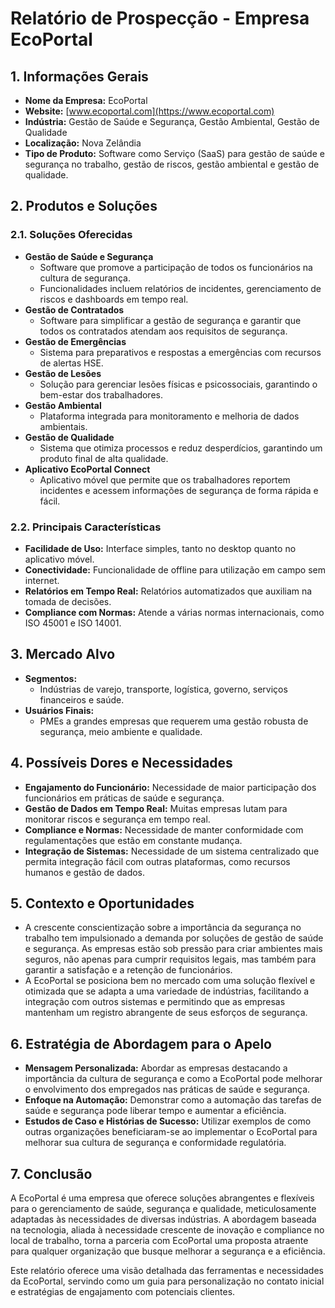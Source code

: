 # Relatório de Prospecção - Empresa EcoPortal

## 1. Informações Gerais
- **Nome da Empresa:** EcoPortal
- **Website:** [www.ecoportal.com](https://www.ecoportal.com)
- **Indústria:** Gestão de Saúde e Segurança, Gestão Ambiental, Gestão de Qualidade
- **Localização:** Nova Zelândia
- **Tipo de Produto:** Software como Serviço (SaaS) para gestão de saúde e segurança no trabalho, gestão de riscos, gestão ambiental e gestão de qualidade.

## 2. Produtos e Soluções
### 2.1. Soluções Oferecidas
- **Gestão de Saúde e Segurança**
  - Software que promove a participação de todos os funcionários na cultura de segurança.
  - Funcionalidades incluem relatórios de incidentes, gerenciamento de riscos e dashboards em tempo real.
- **Gestão de Contratados**
  - Software para simplificar a gestão de segurança e garantir que todos os contratados atendam aos requisitos de segurança.
- **Gestão de Emergências**
  - Sistema para preparativos e respostas a emergências com recursos de alertas HSE.
- **Gestão de Lesões**
  - Solução para gerenciar lesões físicas e psicossociais, garantindo o bem-estar dos trabalhadores.
- **Gestão Ambiental**
  - Plataforma integrada para monitoramento e melhoria de dados ambientais.
- **Gestão de Qualidade**
  - Sistema que otimiza processos e reduz desperdícios, garantindo um produto final de alta qualidade.
- **Aplicativo EcoPortal Connect**
  - Aplicativo móvel que permite que os trabalhadores reportem incidentes e acessem informações de segurança de forma rápida e fácil.

### 2.2. Principais Características
- **Facilidade de Uso:** Interface simples, tanto no desktop quanto no aplicativo móvel.
- **Conectividade:** Funcionalidade de offline para utilização em campo sem internet.
- **Relatórios em Tempo Real:** Relatórios automatizados que auxiliam na tomada de decisões.
- **Compliance com Normas:** Atende a várias normas internacionais, como ISO 45001 e ISO 14001.

## 3. Mercado Alvo
- **Segmentos:** 
  - Indústrias de varejo, transporte, logística, governo, serviços financeiros e saúde.
- **Usuários Finais:** 
  - PMEs a grandes empresas que requerem uma gestão robusta de segurança, meio ambiente e qualidade.

## 4. Possíveis Dores e Necessidades
- **Engajamento do Funcionário:** Necessidade de maior participação dos funcionários em práticas de saúde e segurança.
- **Gestão de Dados em Tempo Real:** Muitas empresas lutam para monitorar riscos e segurança em tempo real.
- **Compliance e Normas:** Necessidade de manter conformidade com regulamentações que estão em constante mudança.
- **Integração de Sistemas:** Necessidade de um sistema centralizado que permita integração fácil com outras plataformas, como recursos humanos e gestão de dados.

## 5. Contexto e Oportunidades
- A crescente conscientização sobre a importância da segurança no trabalho tem impulsionado a demanda por soluções de gestão de saúde e segurança. As empresas estão sob pressão para criar ambientes mais seguros, não apenas para cumprir requisitos legais, mas também para garantir a satisfação e a retenção de funcionários.
- A EcoPortal se posiciona bem no mercado com uma solução flexível e otimizada que se adapta a uma variedade de indústrias, facilitando a integração com outros sistemas e permitindo que as empresas mantenham um registro abrangente de seus esforços de segurança.

## 6. Estratégia de Abordagem para o Apelo
- **Mensagem Personalizada:** Abordar as empresas destacando a importância da cultura de segurança e como a EcoPortal pode melhorar o envolvimento dos empregados nas práticas de saúde e segurança.
- **Enfoque na Automação:** Demonstrar como a automação das tarefas de saúde e segurança pode liberar tempo e aumentar a eficiência.
- **Estudos de Caso e Histórias de Sucesso:** Utilizar exemplos de como outras organizações beneficiaram-se ao implementar o EcoPortal para melhorar sua cultura de segurança e conformidade regulatória.

## 7. Conclusão
A EcoPortal é uma empresa que oferece soluções abrangentes e flexíveis para o gerenciamento de saúde, segurança e qualidade, meticulosamente adaptadas às necessidades de diversas indústrias. A abordagem baseada na tecnologia, aliada à necessidade crescente de inovação e compliance no local de trabalho, torna a parceria com EcoPortal uma proposta atraente para qualquer organização que busque melhorar a segurança e a eficiência.

Este relatório oferece uma visão detalhada das ferramentas e necessidades da EcoPortal, servindo como um guia para personalização no contato inicial e estratégias de engajamento com potenciais clientes.